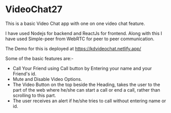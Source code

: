 # VideoChat27 
This is a basic Video Chat app with one on one video chat feature.

I have used Nodejs for backend and ReactJs for frontend. Along with this I have used Simple-peer from WebRTC for peer to peer communication.

The Demo for this is deployed at https://kdvideochat.netlify.app/

Some of the basic features are:-
- Call Your Friend using Call button by Entering your name and your Friend's id.
- Mute and Disable Video Options.
- The Video Button on the top beside the Heading, takes the user to the part of the web where he/she can start a call or end a call, rather than scrolling to this part.
- The user receives an alert if he/she tries to call without entering name or id.
